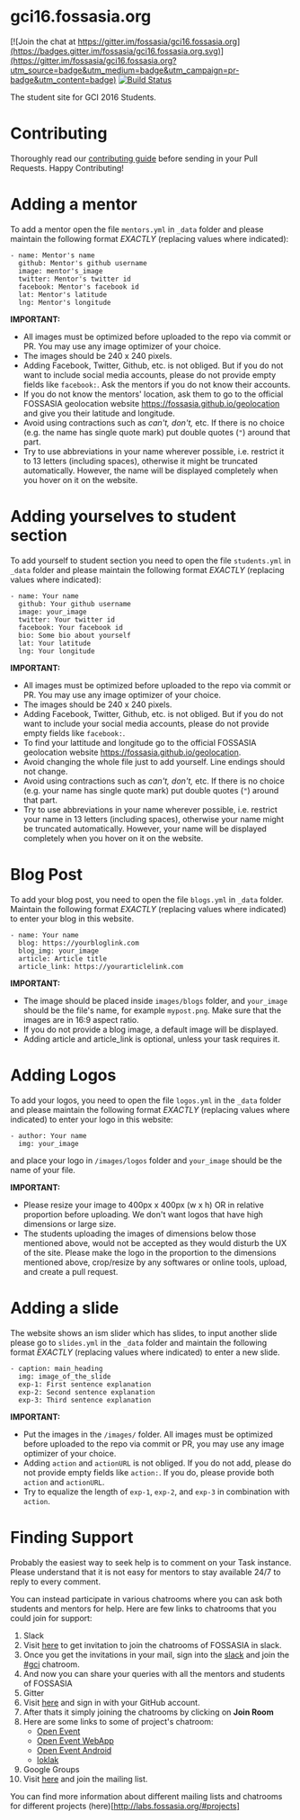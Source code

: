 # gci16.fossasia.org

[![Join the chat at https://gitter.im/fossasia/gci16.fossasia.org](https://badges.gitter.im/fossasia/gci16.fossasia.org.svg)](https://gitter.im/fossasia/gci16.fossasia.org?utm_source=badge&utm_medium=badge&utm_campaign=pr-badge&utm_content=badge)
[![Build Status](https://travis-ci.org/fossasia/gci16.fossasia.org.svg)](https://travis-ci.org/fossasia/gci16.fossasia.org)

The student site for GCI 2016 Students.

# Contributing

Thoroughly read our [contributing guide](https://github.com/fossasia/gci16.fossasia.org/blob/gh-pages/CONTRIBUTING.md) before sending in your Pull Requests. Happy Contributing!

# Adding a mentor

To add a mentor open the file `mentors.yml` in `_data` folder and please maintain the following format *EXACTLY* (replacing values where indicated):

```
- name: Mentor's name
  github: Mentor's github username
  image: mentor's_image
  twitter: Mentor's twitter id
  facebook: Mentor's facebook id
  lat: Mentor's latitude
  lng: Mentor's longitude
```

**IMPORTANT:**

- All images must be optimized before uploaded to the repo via commit or PR. You may use any image optimizer of your choice.
- The images should be 240 x 240 pixels.
- Adding Facebook, Twitter, Github, etc. is not obliged. But if you do not want to include social media accounts, please do not provide empty fields like `facebook:`. Ask the mentors if you do not know their accounts.
- If you do not know the mentors' location, ask them to go to the official FOSSASIA geolocation website <https://fossasia.github.io/geolocation> and give you their latitude and longitude.
- Avoid using contractions such as *can't, don't,* etc. If there is no choice (e.g. the name has single quote mark) put double quotes (`"`) around that part.
- Try to use abbreviations in your name wherever possible, i.e. restrict it to 13 letters (including spaces), otherwise it might be truncated automatically. However, the name will be displayed completely when you hover on it on the website.

# Adding yourselves to student section

To add yourself to student section you need to open the file `students.yml` in `_data` folder and please maintain the following format *EXACTLY* (replacing values where indicated):

```
- name: Your name
  github: Your github username
  image: your_image
  twitter: Your twitter id
  facebook: Your facebook id
  bio: Some bio about yourself
  lat: Your latitude
  lng: Your longitude
```

**IMPORTANT:**

- All images must be optimized before uploaded to the repo via commit or PR. You may use any image optimizer of your choice.
- The images should be 240 x 240 pixels.
- Adding Facebook, Twitter, Github, etc. is not obliged. But if you do not want to include your social media accounts, please do not provide empty fields like `facebook:`.
- To find your lattitude and longitude go to the official FOSSASIA geolocation website <https://fossasia.github.io/geolocation>.
- Avoid changing the whole file just to add yourself. Line endings should not change.
- Avoid using contractions such as *can't, don't,* etc. If there is no choice (e.g. your name has single quote mark) put double quotes (`"`) around that part.
- Try to use abbreviations in your name wherever possible, i.e. restrict your name in 13 letters (including spaces), otherwise your name might be truncated automatically. However, your name will be displayed completely when you hover on it on the website.

# Blog Post

To add your blog post, you need to open the file `blogs.yml` in `_data` folder. Maintain the following format *EXACTLY* (replacing values where indicated) to enter your blog in this website.

```
- name: Your name
  blog: https://yourbloglink.com
  blog_img: your_image
  article: Article title
  article_link: https://yourarticlelink.com
```

**IMPORTANT:**

- The image should be placed inside `images/blogs` folder, and `your_image` should be the file's name, for example `mypost.png`. Make sure that the images are in 16:9 aspect ratio.
- If you do not provide a blog image, a default image will be displayed.
- Adding article and article_link is optional, unless your task requires it.

# Adding Logos

To add your logos, you need to open the file `logos.yml` in the `_data` folder and please
maintain the following format *EXACTLY* (replacing values where indicated) to enter your logo in this website:

```
- author: Your name
  img: your_image
```

and place your logo in `/images/logos` folder and `your_image` should be the name of your file.

**IMPORTANT:**

- Please resize your image to 400px x 400px (w x h) OR in relative proportion before uploading. We don't want logos that have high dimensions or large size.
- The students uploading the images of dimensions below those mentioned above, would not be accepted as they would disturb the UX of the site. Please make the logo in the proportion to the dimensions mentioned above, crop/resize by any softwares or online tools, upload, and create a pull request.

# Adding a slide

The website shows an ism slider which has slides, to input another slide please go to `slides.yml` in the `_data` folder and maintain the following format *EXACTLY* (replacing values where indicated) to enter a new slide.

```
- caption: main_heading
  img: image_of_the_slide
  exp-1: First sentence explanation
  exp-2: Second sentence explanation
  exp-3: Third sentence explanation
```

**IMPORTANT:**

- Put the images in the `/images/` folder. All images must be optimized before uploaded to the repo via commit or PR, you may use any image optimizer of your choice.
- Adding `action` and `actionURL` is not obliged. If you do not add, please do not provide empty fields like `action:`. If you do, please provide both `action` and `actionURL`.
- Try to equalize the length of `exp-1`, `exp-2`, and `exp-3` in combination with `action`.

# Finding Support

Probably the easiest way to seek help is to comment on your Task instance. Please understand that it is not easy for mentors to stay available 24/7 to reply to every comment.

You can instead participate in various chatrooms where you can ask both students and mentors for help. Here are few links to chatrooms that you could join for support:

1. Slack
2. Visit [here](http://fossasia-slack.herokuapp.com/) to get invitation to join the chatrooms of FOSSASIA in slack.
3. Once you get the invitations in your mail, sign into the [slack](http://fossasia.slack.com)
   and join the [#gci](https://fossasia.slack.com/messages/gci/) chatroom.
4. And now you can share your queries with all the mentors and students of FOSSASIA
5. Gitter
6. Visit [here](https://gitter.im/) and sign in with your GitHub account.
7. After thats it simply joining the chatrooms by clicking on **Join Room**
8. Here are some links to some of project's chatroom:
   - [Open Event](https://gitter.im/fossasia/open-event)
   - [Open Event WebApp](https://gitter.im/fossasia/open-event-webapp)
   - [Open Event Android](https://gitter.im/fossasia/open-event-android)
   - [loklak](https://gitter.im/loklak/loklak)
9. Google Groups
10. Visit [here](https://groups.google.com/forum/#!forum/fossasia) and join the
    mailing list.

You can find more information about different mailing lists and chatrooms for
different projects (here)[http://labs.fossasia.org/#projects]
